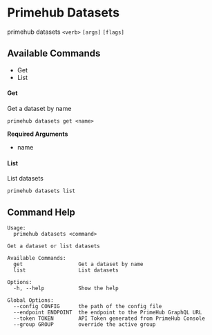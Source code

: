 
# Primehub Datasets

primehub datasets `<verb>` `[args]` `[flags]`


## Available Commands

* Get
* List



#### Get

Get a dataset by name


```
primehub datasets get <name>
```
**Required Arguments**
* name
 


 



#### List

List datasets


```
primehub datasets list
```
 


 


 

## Command Help

```
Usage: 
  primehub datasets <command>

Get a dataset or list datasets

Available Commands:
  get                  Get a dataset by name
  list                 List datasets

Options:
  -h, --help           Show the help

Global Options:
  --config CONFIG      the path of the config file
  --endpoint ENDPOINT  the endpoint to the PrimeHub GraphQL URL
  --token TOKEN        API Token generated from PrimeHub Console
  --group GROUP        override the active group

```